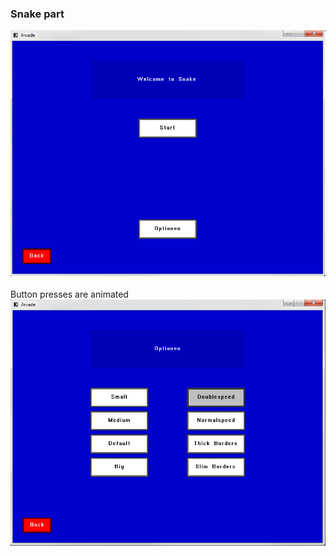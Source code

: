 ### Snake part
<img src="images/SnakeMainMenu.png?raw=true"/><br/>
<br/>Button presses are animated<br/>
<img src="images/SnakeOptionsMenu.png?raw=true"/><br/>
